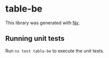 # table-be

This library was generated with [Nx](https://nx.dev).

## Running unit tests

Run `nx test table-be` to execute the unit tests.
